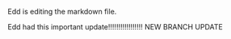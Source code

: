 Edd is editing the markdown file.

Edd had this important update!!!!!!!!!!!!!!!!! NEW BRANCH UPDATE
